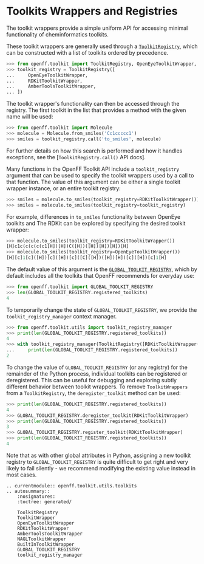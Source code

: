 # Toolkits Wrappers and Registries

The toolkit wrappers provide a simple uniform API for accessing minimal functionality of cheminformatics toolkits.

These toolkit wrappers are generally used through a [`ToolkitRegistry`], which can be constructed with a list of toolkits ordered by precedence. 

```python
>>> from openff.toolkit import ToolkitRegistry, OpenEyeToolkitWrapper, RDKitToolkitWrapper, AmberToolsToolkitWrapper
>>> toolkit_registry = ToolkitRegistry([
...     OpenEyeToolkitWrapper, 
...     RDKitToolkitWrapper, 
...     AmberToolsToolkitWrapper,
... ])

```

The toolkit wrapper's functionality can then be accessed through the registry. The first toolkit in the list that provides a method with the given name will be used:

```python
>>> from openff.toolkit import Molecule
>>> molecule = Molecule.from_smiles('Cc1ccccc1')
>>> smiles = toolkit_registry.call('to_smiles', molecule)

```

For further details on how this search is performed and how it handles exceptions, see the [`ToolkitRegistry.call()` API docs].

Many functions in the OpenFF Toolkit API include a `toolkit_registry` argument that can be used to specify the toolkit wrappers used by a call to that function. The value of this argument can be either a single toolkit wrapper instance, or an entire toolkit registry:

```python
>>> smiles = molecule.to_smiles(toolkit_registry=RDKitToolkitWrapper())
>>> smiles = molecule.to_smiles(toolkit_registry=toolkit_registry)

```

For example, differences in `to_smiles` functionality between OpenEye toolkits and The RDKit can be explored by specifying the desired toolkit wrapper:

```python
>>> molecule.to_smiles(toolkit_registry=RDKitToolkitWrapper())
[H]c1c(c(c(c(c1[H])[H])C([H])([H])[H])[H])[H]
>>> molecule.to_smiles(toolkit_registry=OpenEyeToolkitWrapper())
[H][c]1[c]([H])[c]([H])[c]([C]([H])([H])[H])[c]([H])[c]1[H]

```

The default value of this argument is the [`GLOBAL_TOOLKIT_REGISTRY`], which by default includes all the toolkits that OpenFF recommends for everyday use:

```python
>>> from openff.toolkit import GLOBAL_TOOLKIT_REGISTRY
>>> len(GLOBAL_TOOLKIT_REGISTRY.registered_toolkits)
4

```

To temporarily change the state of `GLOBAL_TOOLKIT_REGISTRY`, we provide the `toolkit_registry_manager` context manager.

```python
>>> from openff.toolkit.utils import toolkit_registry_manager
>>> print(len(GLOBAL_TOOLKIT_REGISTRY.registered_toolkits))
4
>>> with toolkit_registry_manager(ToolkitRegistry([RDKitToolkitWrapper(), AmberToolsToolkitWrapper()])):
...     print(len(GLOBAL_TOOLKIT_REGISTRY.registered_toolkits))
2

```

To change the value of `GLOBAL_TOOLKIT_REGISTRY` (or any registry) for the remainder of the Python process, individual toolkits can be registered or deregistered. This can be useful for debugging and exploring subtly different behavior between toolkit wrappers. To remove `ToolkitWrappers` from a `ToolkitRegistry`, the `deregister_toolkit` method can be used:

```python
>>> print(len(GLOBAL_TOOLKIT_REGISTRY.registered_toolkits))
4
>>> GLOBAL_TOOLKIT_REGISTRY.deregister_toolkit(RDKitToolkitWrapper)
>>> print(len(GLOBAL_TOOLKIT_REGISTRY.registered_toolkits))
3
>>> GLOBAL_TOOLKIT_REGISTRY.register_toolkit(RDKitToolkitWrapper)
>>> print(len(GLOBAL_TOOLKIT_REGISTRY.registered_toolkits))
4

```

Note that as with other global attributes in Python, assigning a new toolkit registry to `GLOBAL_TOOLKIT_REGISTRY` is quite difficult to get right and very likely to fail silently - we recommend modifying the existing value instead in most cases.

[`ToolkitRegistry`]: openff.toolkit.utils.toolkits.ToolkitRegistry
[`ToolkitRegistry.call` API docs]: openff.toolkit.utils.toolkits.ToolkitRegistry.call
[`ToolkitRegistry.call`]: openff.toolkit.utils.toolkits.ToolkitRegistry.call
[`GLOBAL_TOOLKIT_REGISTRY`]: openff.toolkit.utils.toolkits.GLOBAL_TOOLKIT_REGISTRY

```{eval-rst}
.. currentmodule:: openff.toolkit.utils.toolkits
.. autosummary::
    :nosignatures:
    :toctree: generated/

    ToolkitRegistry
    ToolkitWrapper
    OpenEyeToolkitWrapper
    RDKitToolkitWrapper
    AmberToolsToolkitWrapper
    NAGLToolkitWrapper
    BuiltInToolkitWrapper
    GLOBAL_TOOLKIT_REGISTRY
    toolkit_registry_manager
```